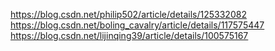 


https://blog.csdn.net/philip502/article/details/125332082
https://blog.csdn.net/boling_cavalry/article/details/117575447
https://blog.csdn.net/lijinqing39/article/details/100575167